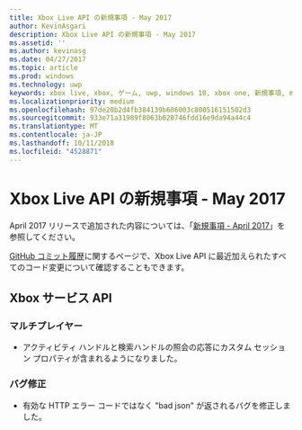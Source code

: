 ```yaml
---
title: Xbox Live API の新規事項 - May 2017
author: KevinAsgari
description: Xbox Live API の新規事項 - May 2017
ms.assetid: ''
ms.author: kevinasg
ms.date: 04/27/2017
ms.topic: article
ms.prod: windows
ms.technology: uwp
keywords: xbox live, xbox, ゲーム, uwp, windows 10, xbox one, 新規事項, may 2017
ms.localizationpriority: medium
ms.openlocfilehash: 97de20b2d4fb384139b606003c800516151502d3
ms.sourcegitcommit: 933e71a31989f8063b020746fdd16e9da94a44c4
ms.translationtype: MT
ms.contentlocale: ja-JP
ms.lasthandoff: 10/11/2018
ms.locfileid: "4528871"
---
```

# <a name="whats-new-for-the-xbox-live-apis---may-2017"></a>Xbox Live API の新規事項 - May 2017

April 2017 リリースで追加された内容については、「[新規事項 - April 2017](1704-whats-new.md)」を参照してください。

[GitHub コミット履歴](https://github.com/Microsoft/xbox-live-api/commits/master)に関するページで、Xbox Live API に最近加えられたすべてのコード変更について確認することもできます。

## <a name="xbox-services-apis"></a>Xbox サービス API

### <a name="multiplayer"></a>マルチプレイヤー

* アクティビティ ハンドルと検索ハンドルの照会の応答にカスタム セッション プロパティが含まれるようになりました。

### <a name="bug-fixes"></a>バグ修正

* 有効な HTTP エラー コードではなく "bad json" が返されるバグを修正しました。
